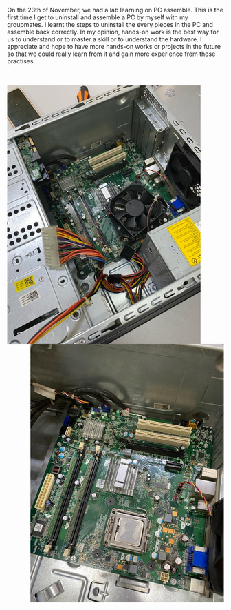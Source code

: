On the 23th of November, we had a lab learning on PC assemble. This is the first time I get to uninstall and assemble a PC by myself with my groupmates.
I learnt the steps to uninstall the every pieces in the PC and assemble back correctly.
In my opinion, hands-on work is the best way for us to understand or to master a skill or to understand the hardware. I appreciate and hope to have more hands-on 
works or projects in the future so that we could really learn from it and gain more experience from those practises. <br/> <br/> <br/>


<img align = "left" src="https://github.com/chauyingjia/Year-1_sem-1/blob/main/SECP1513%20TECHNOLOGY%20AND%20INFORMATION%20SYSTEM/Assignment/PC%20Assemble%20(Lab)/pc1.jpg" width="450" />
<img align = "right" src="https://github.com/chauyingjia/Year-1_sem-1/blob/main/SECP1513%20TECHNOLOGY%20AND%20INFORMATION%20SYSTEM/Assignment/PC%20Assemble%20(Lab)/pc2.jpg" width="450" />
